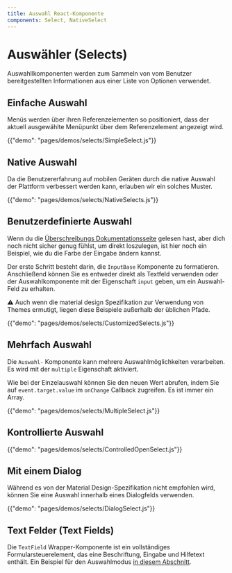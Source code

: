 ```yaml
---
title: Auswahl React-Komponente
components: Select, NativeSelect
---
```

# Auswähler (Selects)

<p class="description">Auswahllkomponenten werden zum Sammeln von vom Benutzer bereitgestellten Informationen aus einer Liste von Optionen verwendet.</p>

## Einfache Auswahl

Menüs werden über ihren Referenzelementen so positioniert, dass der aktuell ausgewählte Menüpunkt über dem Referenzelement angezeigt wird.

{{"demo": "pages/demos/selects/SimpleSelect.js"}}

## Native Auswahl

Da die Benutzererfahrung auf mobilen Geräten durch die native Auswahl der Plattform verbessert werden kann, erlauben wir ein solches Muster.

{{"demo": "pages/demos/selects/NativeSelects.js"}}

## Benutzerdefinierte Auswahl

Wenn du die [Überschreibungs Dokumentationsseite](/customization/overrides/) gelesen hast, aber dich noch nicht sicher genug fühlst, um direkt loszulegen, ist hier noch ein Beispiel, wie du die Farbe der Eingabe ändern kannst.

Der erste Schritt besteht darin, die `InputBase` Komponente zu formatieren. Anschließend können Sie es entweder direkt als Textfeld verwenden oder der Auswahlkomponente mit der Eigenschaft `input` geben, um ein Auswahl-Feld zu erhalten.

⚠️ Auch wenn die material design Spezifikation zur Verwendung von Themes ermutigt, liegen diese Beispiele außerhalb der üblichen Pfade.

{{"demo": "pages/demos/selects/CustomizedSelects.js"}}

## Mehrfach Auswahl

Die `Auswahl-` Komponente kann mehrere Auswahlmöglichkeiten verarbeiten. Es wird mit der `multiple` Eigenschaft aktiviert.

Wie bei der Einzelauswahl können Sie den neuen Wert abrufen, indem Sie auf `event.target.value` im `onChange` Callback zugreifen. Es ist immer ein Array.

{{"demo": "pages/demos/selects/MultipleSelect.js"}}

## Kontrollierte Auswahl

{{"demo": "pages/demos/selects/ControlledOpenSelect.js"}}

## Mit einem Dialog

Während es von der Material Design-Spezifikation nicht empfohlen wird, können Sie eine Auswahl innerhalb eines Dialogfelds verwenden.

{{"demo": "pages/demos/selects/DialogSelect.js"}}

## Text Felder (Text Fields)

Die `TextField` Wrapper-Komponente ist ein vollständiges Formularsteuerelement, das eine Beschriftung, Eingabe und Hilfetext enthält. Ein Beispiel für den Auswahlmodus [in diesem Abschnitt](/demos/text-fields/#textfield).